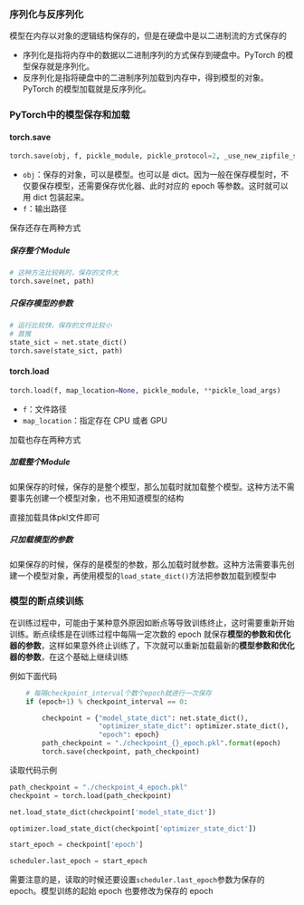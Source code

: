 ### 序列化与反序列化
模型在内存以对象的逻辑结构保存的，但是在硬盘中是以二进制流的方式保存的
- 序列化是指将内存中的数据以二进制序列的方式保存到硬盘中。PyTorch 的模型保存就是序列化。  
- 反序列化是指将硬盘中的二进制序列加载到内存中，得到模型的对象。PyTorch 的模型加载就是反序列化。

### PyTorch中的模型保存和加载
#### torch.save
```python
torch.save(obj, f, pickle_module, pickle_protocol=2, _use_new_zipfile_serialization=False)
```
- `obj`：保存的对象，可以是模型。也可以是 dict。因为一般在保存模型时，不仅要保存模型，还需要保存优化器、此时对应的 epoch 等参数。这时就可以用 dict 包装起来。
- `f`：输出路径

保存还存在两种方式

##### 保存整个Module
```python
# 这种方法比较耗时，保存的文件大
torch.save(net, path)
```

##### 只保存模型的参数
```python
# 运行比较快，保存的文件比较小
# 首推
state_sict = net.state_dict()
torch.save(state_sict, path)
```

#### torch.load
```python
torch.load(f, map_location=None, pickle_module, **pickle_load_args)
```
- `f`：文件路径
- `map_location`：指定存在 CPU 或者 GPU

加载也存在两种方式

##### 加载整个Module
如果保存的时候，保存的是整个模型，那么加载时就加载整个模型。这种方法不需要事先创建一个模型对象，也不用知道模型的结构

直接加载具体pkl文件即可

##### 只加载模型的参数
如果保存的时候，保存的是模型的参数，那么加载时就参数。这种方法需要事先创建一个模型对象，再使用模型的`load_state_dict()`方法把参数加载到模型中

### 模型的断点续训练
在训练过程中，可能由于某种意外原因如断点等导致训练终止，这时需要重新开始训练。断点续练是在训练过程中每隔一定次数的 epoch 就保存**模型的参数和优化器的参数**，这样如果意外终止训练了，下次就可以重新加载最新的**模型参数和优化器的参数**，在这个基础上继续训练

例如下面代码
```python
	# 每隔checkpoint_interval个数个epoch就进行一次保存
    if (epoch+1) % checkpoint_interval == 0:

        checkpoint = {"model_state_dict": net.state_dict(),
                      "optimizer_state_dict": optimizer.state_dict(),
                      "epoch": epoch}
        path_checkpoint = "./checkpoint_{}_epoch.pkl".format(epoch)
        torch.save(checkpoint, path_checkpoint)
```

读取代码示例
```python
path_checkpoint = "./checkpoint_4_epoch.pkl"
checkpoint = torch.load(path_checkpoint)

net.load_state_dict(checkpoint['model_state_dict'])

optimizer.load_state_dict(checkpoint['optimizer_state_dict'])

start_epoch = checkpoint['epoch']

scheduler.last_epoch = start_epoch
```

需要注意的是，读取的时候还要设置`scheduler.last_epoch`参数为保存的 epoch。模型训练的起始 epoch 也要修改为保存的 epoch
